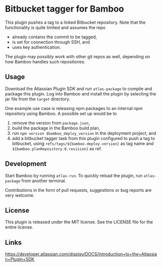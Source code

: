 # Bitbucket tagger for Bamboo

This plugin pushes a tag to a linked Bitbucket repository. Note that the
functionality is quite limited and assumes the repo
* already contains the commit to be tagged,
* is set for connection through SSH, and
* uses key authentication.

The plugin may possibly work with other git repos as well, depending on how
Bamboo handles such repositories.

## Usage
Download the Atlassian Plugin SDK and run `atlas-package` to compile and package
this plugin.  Log into Bamboo and install the plugin by selecting the jar file
from the `target` directory.

One example use case is releasing npm packages to an internal npm repository
using Bamboo. A possible set up would be to
1. remove the version from `package.json`,
2. build the package in the Bamboo build plan,
3. run `npm version $bamboo_deploy_version` in the deployment project, and
4. add a bitbucket tagger task from this plugin configured to push a tag
   to bitbucket, using `refs/tags/${bamboo.deploy.version}` as tag name and
   `${bamboo.planRepository.0.revision}` as ref.

## Development
Start Bamboo by running `atlas-run`. To quickly reload the plugin, run
`atlas-package` from another terminal.

Contributions in the form of pull requests, suggestions or bug reports are very
welcome.

## License
This plugin is released under the MIT license. See the LICENSE file for the
entire license.

## Links
https://developer.atlassian.com/display/DOCS/Introduction+to+the+Atlassian+Plugin+SDK
